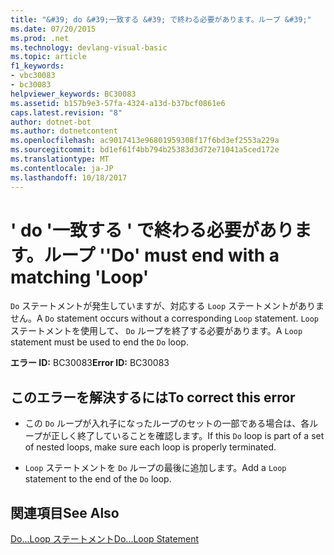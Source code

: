 ```yaml
---
title: "&#39; do &#39;一致する &#39; で終わる必要があります。ループ &#39;"
ms.date: 07/20/2015
ms.prod: .net
ms.technology: devlang-visual-basic
ms.topic: article
f1_keywords:
- vbc30083
- bc30083
helpviewer_keywords: BC30083
ms.assetid: b157b9e3-57fa-4324-a13d-b37bcf0861e6
caps.latest.revision: "8"
author: dotnet-bot
ms.author: dotnetcontent
ms.openlocfilehash: ac9017413e96801959308f17f6bd3ef2553a229a
ms.sourcegitcommit: bd1ef61f4bb794b25383d3d72e71041a5ced172e
ms.translationtype: MT
ms.contentlocale: ja-JP
ms.lasthandoff: 10/18/2017
---
```

# <a name="39do39-must-end-with-a-matching-39loop39"></a><span data-ttu-id="b5cb8-102">&#39; do &#39;一致する &#39; で終わる必要があります。ループ &#39;</span><span class="sxs-lookup"><span data-stu-id="b5cb8-102">&#39;Do&#39; must end with a matching &#39;Loop&#39;</span></span>
<span data-ttu-id="b5cb8-103">`Do` ステートメントが発生していますが、対応する `Loop` ステートメントがありません。</span><span class="sxs-lookup"><span data-stu-id="b5cb8-103">A `Do` statement occurs without a corresponding `Loop` statement.</span></span> <span data-ttu-id="b5cb8-104">`Loop` ステートメントを使用して、 `Do` ループを終了する必要があります。</span><span class="sxs-lookup"><span data-stu-id="b5cb8-104">A `Loop` statement must be used to end the `Do` loop.</span></span>  
  
 <span data-ttu-id="b5cb8-105">**エラー ID:** BC30083</span><span class="sxs-lookup"><span data-stu-id="b5cb8-105">**Error ID:** BC30083</span></span>  
  
## <a name="to-correct-this-error"></a><span data-ttu-id="b5cb8-106">このエラーを解決するには</span><span class="sxs-lookup"><span data-stu-id="b5cb8-106">To correct this error</span></span>  
  
-   <span data-ttu-id="b5cb8-107">この `Do` ループが入れ子になったループのセットの一部である場合は、各ループが正しく終了していることを確認します。</span><span class="sxs-lookup"><span data-stu-id="b5cb8-107">If this `Do` loop is part of a set of nested loops, make sure each loop is properly terminated.</span></span>  
  
-   <span data-ttu-id="b5cb8-108">`Loop` ステートメントを `Do` ループの最後に追加します。</span><span class="sxs-lookup"><span data-stu-id="b5cb8-108">Add a `Loop` statement to the end of the `Do` loop.</span></span>  
  
## <a name="see-also"></a><span data-ttu-id="b5cb8-109">関連項目</span><span class="sxs-lookup"><span data-stu-id="b5cb8-109">See Also</span></span>  
 [<span data-ttu-id="b5cb8-110">Do...Loop ステートメント</span><span class="sxs-lookup"><span data-stu-id="b5cb8-110">Do...Loop Statement</span></span>](../../visual-basic/language-reference/statements/do-loop-statement.md)
